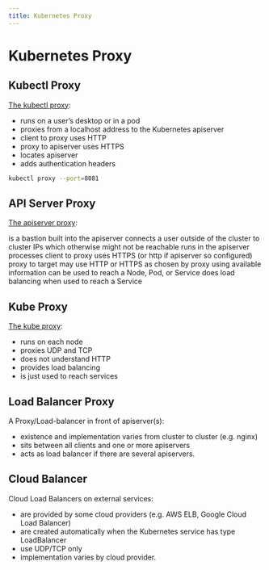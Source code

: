 ```yaml
---
title: Kubernetes Proxy
---
```


# Kubernetes Proxy

## Kubectl Proxy

[The kubectl proxy](https://kubernetes.io/docs/tasks/access-application-cluster/access-cluster/#directly-accessing-the-rest-api):

+ runs on a user’s desktop or in a pod
+ proxies from a localhost address to the Kubernetes apiserver
+ client to proxy uses HTTP
+ proxy to apiserver uses HTTPS
+ locates apiserver
+ adds authentication headers

```bash
kubectl proxy --port=8081
```

## API Server Proxy

[The apiserver proxy](https://kubernetes.io/docs/tasks/access-application-cluster/access-cluster/#discovering-builtin-services):

is a bastion built into the apiserver
connects a user outside of the cluster to cluster IPs which otherwise might not be reachable
runs in the apiserver processes
client to proxy uses HTTPS (or http if apiserver so configured)
proxy to target may use HTTP or HTTPS as chosen by proxy using available information
can be used to reach a Node, Pod, or Service
does load balancing when used to reach a Service

## Kube Proxy

[The kube proxy](https://kubernetes.io/docs/concepts/services-networking/service/#ips-and-vips):

+ runs on each node
+ proxies UDP and TCP
+ does not understand HTTP
+ provides load balancing
+ is just used to reach services

## Load Balancer Proxy

A Proxy/Load-balancer in front of apiserver(s):

+ existence and implementation varies from cluster to cluster (e.g. nginx)
+ sits between all clients and one or more apiservers
+ acts as load balancer if there are several apiservers.

## Cloud Balancer

Cloud Load Balancers on external services:

+ are provided by some cloud providers (e.g. AWS ELB, Google Cloud Load Balancer)
+ are created automatically when the Kubernetes service has type LoadBalancer
+ use UDP/TCP only
+ implementation varies by cloud provider.
